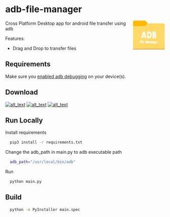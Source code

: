 # adb-file-manager

<p>
<img src="images/logo_icon.png"" alt="scrcpy" align="right" />
</p>

Cross Platform Desktop app for android file transfer using adb

Features:

- Drag and Drop to transfer files

## Requirements

Make sure you [enabled adb debugging][enable-adb] on your device(s).

[enable-adb]: https://developer.android.com/studio/command-line/adb.html#Enabling

## Download

[<img alt="alt_text" width="40px" src="images/windows.ico" />](dist/ADB%20File%20Manager.exe?raw=1) [<img alt="alt_text" width="40px" src="images/linux-48.ico" />](dist/ADB%20File%20Manager%201.1.0%20-%20Linux%20-OLD_VERSION?raw=1) [<img alt="alt_text" width="40px" src="images/mac-os-48.ico" />](dist/ADB%20File%20Manager%201.1.0%20Mac%20App%20File%20%20-OLD_VERSION.zip?raw=1)

## Run Locally

Install requirements

```bash
  pip3 install -r requirements.txt
```

Change the adb_path in main.py to adb executable path

```bash
  adb_path="/usr/local/bin/adb"

```

Run

```bash
  python main.py
```

## Build

```bash
  python -m PyInstaller main.spec
```
